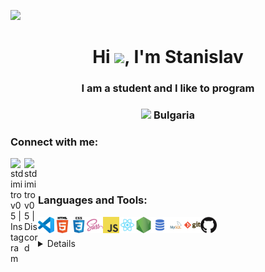 
<a href="#"><img width="25%" height="auto"  src="https://sharasolutions.com/wp-content/uploads/2019/01/programming.gif" height="175px"/></a>

<h1 align="center">Hi <img src="https://raw.githubusercontent.com/MartinHeinz/MartinHeinz/master/wave.gif" width="30px">, I'm Stanislav</h1>
<h3 align="center">I am a student and I like to program</h3>
<h3 align="center"><img src="http://1.bp.blogspot.com/-wFHxwelunxY/TcnU5GcNSnI/AAAAAAAAAzc/GD1SSoNuEIA/s1600/Animated+Flag+of+Bulgaria.gif" width="30px"> Bulgaria </h3>



### Connect with me:
[<img align="left" alt="stdimitrov05 | Instagram" width="22px" src="https://cdn.jsdelivr.net/npm/simple-icons@v3/icons/instagram.svg" />][instagram]
[<img align="left" alt="stdimitrov05 | Discord" width="22px" src="https://cdn.jsdelivr.net/npm/simple-icons@3.13.0/icons/discord.svg" />][discord]
<br />
<br/>


### Languages and Tools:

<img align="left" alt="Visual Studio Code" width="26px" src="https://raw.githubusercontent.com/github/explore/80688e429a7d4ef2fca1e82350fe8e3517d3494d/topics/visual-studio-code/visual-studio-code.png" />
<img align="left" alt="HTML5" width="26px" src="https://raw.githubusercontent.com/github/explore/80688e429a7d4ef2fca1e82350fe8e3517d3494d/topics/html/html.png" />
<img align="left" alt="CSS3" width="26px" src="https://raw.githubusercontent.com/github/explore/80688e429a7d4ef2fca1e82350fe8e3517d3494d/topics/css/css.png" />
<img align="left" alt="Sass" width="26px" src="https://raw.githubusercontent.com/github/explore/80688e429a7d4ef2fca1e82350fe8e3517d3494d/topics/sass/sass.png" />
<img align="left" alt="JavaScript" width="26px" src="https://raw.githubusercontent.com/github/explore/80688e429a7d4ef2fca1e82350fe8e3517d3494d/topics/javascript/javascript.png" />
<img align="left" alt="React" width="26px" src="https://raw.githubusercontent.com/github/explore/80688e429a7d4ef2fca1e82350fe8e3517d3494d/topics/react/react.png" />
<img align="left" alt="Node.js" width="26px" src="https://raw.githubusercontent.com/github/explore/80688e429a7d4ef2fca1e82350fe8e3517d3494d/topics/nodejs/nodejs.png" />

<img align="left" alt="SQL" width="26px" src="https://raw.githubusercontent.com/github/explore/80688e429a7d4ef2fca1e82350fe8e3517d3494d/topics/sql/sql.png" />
<img align="left" alt="MySQL" width="26px" src="https://raw.githubusercontent.com/github/explore/80688e429a7d4ef2fca1e82350fe8e3517d3494d/topics/mysql/mysql.png" />

<img align="left" alt="Git" width="26px" src="https://raw.githubusercontent.com/github/explore/80688e429a7d4ef2fca1e82350fe8e3517d3494d/topics/git/git.png" />
<img align="left" alt="GitHub" width="26px" src="https://raw.githubusercontent.com/github/explore/78df643247d429f6cc873026c0622819ad797942/topics/github/github.png" />
<br/>
<br/>
<details>

 ![GitHub Stats](https://github-readme-stats.vercel.app/api?username=stdimitrov05&theme=radical)
  <a href="https://github.com/SubhamRaoniar28/github-readme-stats"><img alt="Stanislav Dimitrov's Top Languages" src="https://github-readme-stats.vercel.app/api/top-langs/?username=stdimitrov05&langs_count=8&count_private=true&layout=compact&theme=react&hide_border=true&bg_color=0D1117" /></a>
  <br/>
</details>




[discord]: https://discord.gg/tEvRbYU8Ek
[instagram]:https://www.instagram.com/st_d05/
